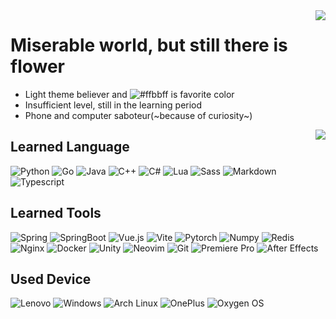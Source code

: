 <img align="right" src="https://github-readme-stats.vercel.app/api/top-langs/?username=Chilly-Blaze&layout=compact"/>

# Miserable world, but still there is flower

- Light theme believer and ![#ffbbff](https://img.shields.io/badge/-%23ffbbff-ffbbff?style=flat-square) is favorite color
- Insufficient level, still in the learning period
- Phone and computer saboteur(~because of curiosity~)

<img align="right" src="https://github-readme-stats.vercel.app/api?username=Chilly-Blaze&show_icons=true&theme=buefy&hide=prs&layout=compact&hide_title=true"/>

## Learned Language
<p>
  <img alt="Python" src="https://img.shields.io/badge/-Python-3776AB?style=flat-square&logo=python&logoColor=white" />
  <img alt="Go" src="https://img.shields.io/badge/-Go-00ADD8?style=flat-square&logo=go&logoColor=white" /> 
  <img alt="Java" src="https://img.shields.io/badge/-java-DB4C40?style=flat-square&logo=java&logoColor=white" />
  <img alt="C++" src="https://img.shields.io/badge/-C++-1a73e8?style=flat-square&logo=C%2B%2B&logoColor=white" />
  <img alt="C#" src="https://img.shields.io/badge/-C%23-1a73e8?style=flat-square&logo=C Sharp&logoColor=white" />
  <img alt="Lua" src="https://img.shields.io/badge/-Lua-2C2D72?style=flat-square&logo=lua&logoColor=white" />
  <img alt="Sass" src="https://img.shields.io/badge/-Sass-CC6699?style=flat-square&logo=sass&logoColor=white" />
  <img alt="Markdown" src="https://img.shields.io/badge/-Markdown-000000?style=flat-square&logo=markdown&logoColor=white" />
  <img alt="Typescript" src="https://img.shields.io/badge/-Typescript-3178C6?style=flat-square&logo=typescript&logoColor=white" />
</p>

## Learned Tools
<p>
  <img alt="Spring" src="https://img.shields.io/badge/-Spring-6DB33F?style=flat-square&logo=Spring&logoColor=white" />
  <img alt="SpringBoot" src="https://img.shields.io/badge/-SpringBoot-6DB33F?style=flat-square&logo=SpringBoot&logoColor=white" />
  <img alt="Vue.js" src="https://img.shields.io/badge/-Vue.js-4FC08D?style=flat-square&logo=Vue.js&logoColor=white" /> 
  <img alt="Vite" src="https://img.shields.io/badge/-Vite-646CFF?style=flat-square&logo=Vite&logoColor=white" /> 
  <img alt="Pytorch" src="https://img.shields.io/badge/-Pytorch-EE4C2C?style=flat-square&logo=Pytorch&logoColor=white" />
  <img alt="Numpy" src="https://img.shields.io/badge/-Numpy-013243?style=flat-square&logo=Numpy&logoColor=white" />
  <img alt="Redis" src="https://img.shields.io/badge/-Redis-DC382D?style=flat-square&logo=Redis&logoColor=white" />
  <img alt="Nginx" src="https://img.shields.io/badge/-Nginx-009639?style=flat-square&logo=Nginx&logoColor=white" />
  <img alt="Docker" src="https://img.shields.io/badge/-Docker-2496ED?style=flat-square&logo=Docker&logoColor=white" />
  <img alt="Unity" src="https://img.shields.io/badge/-Unity-000000?style=flat-square&logo=Unity&logoColor=white" />
  <img alt="Neovim" src="https://img.shields.io/badge/-Neovim-57A143?style=flat-square&logo=Neovim&logoColor=white" />
  <img alt="Git" src="https://img.shields.io/badge/-Git-F05032?style=flat-square&logo=Git&logoColor=white" />
  <img alt="Premiere Pro" src="https://img.shields.io/badge/-Premiere Pro-9999FF?style=flat-square&logo=Adobe Premiere Pro&logoColor=white" />
  <img alt="After Effects" src="https://img.shields.io/badge/-After Effects-89BD9E?style=flat-square&logo=Adobe After Effects&logoColor=white" />
</p>

## Used Device
<p>
  <img alt="Lenovo" src="https://img.shields.io/badge/-Lenovo-E2231A?style=flat-square&logo=Lenovo&logoColor=white" />
  <img alt="Windows" src="https://img.shields.io/badge/-Windows-0078D6?style=flat-square&logo=Windows&logoColor=white" />
  <img alt="Arch Linux" src="https://img.shields.io/badge/-Arch Linux-1793D1?style=flat-square&logo=ArchLinux&logoColor=white" />
  <img alt="OnePlus" src="https://img.shields.io/badge/-OnePlus-F5010C?style=flat-square&logo=OnePlus&logoColor=white" />
  <img alt="Oxygen OS" src="https://img.shields.io/badge/-Oxygen OS-3A209E?style=flat-square&logo=Oxygen&logoColor=white" />
</p>
